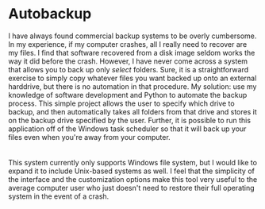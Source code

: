 # Autobackup
I have always found commercial backup systems to be overly cumbersome. In my experience, if my computer crashes, all I really need to recover are my files. I find that software recovered from a disk image seldom works the way it did before the crash. However, I have never come across a system that allows you to back up only _select_ folders. Sure, it is a straightforward exercise to simply copy whatever files you want backed up onto an external harddrive, but there is no automation in that procedure. My solution: use my knowledge of software development and Python to automate the backup process. This simple project allows the user to specify which drive to backup, and then automatically takes all folders from that drive and stores it on the backup drive specified by the user. Further, it is possible to run this application off of the Windows task scheduler so that it will back up your files even when you're away from your computer.  
</br></br>
This system currently only supports Windows file system, but I would like to expand it to include Unix-based systems as well. I feel that the simplicity of the interface and the customization options make this tool very useful to the average computer user who just doesn't need to restore their full operating system in the event of a crash.
